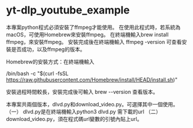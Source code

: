 # yt-dlp_youtube_example

本專案python程式必須安裝了ffmpeg才能使用。
在使用此程式時，若系統為macOS，可使用Homebrew來安裝ffmpeg。
在終端機輸入brew install ffmpeg，來安裝ffmpeg。
安裝完成後在終端機輸入 ffmpeg -version 可查看安裝是否成功，以及ffmpeg的版本。

Homebrew的安裝方式：在終端機輸入

/bin/bash -c "$(curl -fsSL https://raw.githubusercontent.com/Homebrew/install/HEAD/install.sh)"

安裝過程時間較長，安裝完成後可輸入
brew --version 查看版本。

本專案共兩個版本，dlvd.py和download_video.py。可選擇其中一個使用。
（一） dlvd.py是在終端機輸入python3 dlvd.py 需下載的url
（二）download_video.py，須在程式碼url變數的引號內貼上url。

